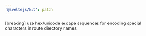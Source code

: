 ```yaml
---
'@sveltejs/kit': patch
---
```


[breaking] use hex/unicode escape sequences for encoding special characters in route directory names
